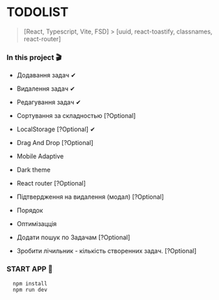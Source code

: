 # TODOLIST

> [React, Typescript, Vite, FSD] > [uuid, react-toastify, classnames, react-router]

### In this project 🎬

- Додавання задач ✔
- Видалення задач ✔
- Редагування задач ✔
- Сортування за складностью [?Optional]
- LocalStorage [?Optional] ✔
- Drag And Drop [?Optional]
- Mobile Adaptive
- Dark theme
- React router [?Optional]

- Підтвердження на видалення (модал) [?Optional]
- Порядок
- Оптимізацція
- Додати пошук по Задачам [?Optional]
- Зробити лічильник - кількість створенних задач. [?Optional]

### START APP 🚀

```bash
  npm install
  npm run dev
```
